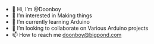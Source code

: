 - 👋 Hi, I’m @Doonboy
- 👀 I’m interested in Making things
- 🌱 I’m currently learning Arduino
- 💞️ I’m looking to collaborate on Various Arduino projects
- 📫 How to reach me doonboy@bigpond.com

<!---
Doonboy/Doonboy is a ✨ special ✨ repository because its `README.md` (this file) appears on your GitHub profile.
You can click the Preview link to take a look at your changes.
--->

